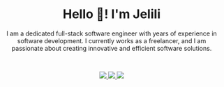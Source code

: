 <h1 align="center">
  Hello 👋! I'm Jelili
</h1>

<p align="center">
I am a dedicated full-stack software engineer with years of experience in software development. I currently works as a freelancer, and I am passionate about creating innovative and efficient software solutions.
</p>

<br/>

<p align="center">
  <a href="mailto:jelilio.adesina@gmail.com">
    <img src="https://img.shields.io/badge/Gmail-D14836?style=for-the-badge&logo=gmail&logoColor=white&link=mailto:jelilio.adesina@gmail.com"/>
  </a>

  <a href="https://www.linkedin.com/in/jeliliadesina">
    <img src="https://img.shields.io/badge/LinkedIn-0077B5?style=for-the-badge&logo=linkedin&logoColor=white&link=https://www.linkedin.com/in/jeliliadesina"/>
  </a>
  
  <a href="https://stackoverflow.com/users/2024658/jelil-adesina?tab=profile">
    <img src="https://img.shields.io/badge/Stack_Overflow-FE7A16?style=for-the-badge&logo=stack-overflow&logoColor=white&link=https://stackoverflow.com/users/2024658/jelil-adesina?tab=profile"/>
  </a>
</p>

<!--div align="center">
    <img width="50%" style="margin:20px 0;" src="https://github-readme-streak-stats.herokuapp.com/?user=japharr&" alt="japharr" />
</div-->

<!--
**japharr/japharr** is a ✨ _special_ ✨ repository because its `README.md` (this file) appears on your GitHub profile.

Here are some ideas to get you started:

- 🔭 I’m currently working on ...
- 🌱 I’m currently learning ...
- 👯 I’m looking to collaborate on ...
- 🤔 I’m looking for help with ...
- 💬 Ask me about ...
- 📫 How to reach me: ...
- 😄 Pronouns: ...
- ⚡ Fun fact: ...
-->
